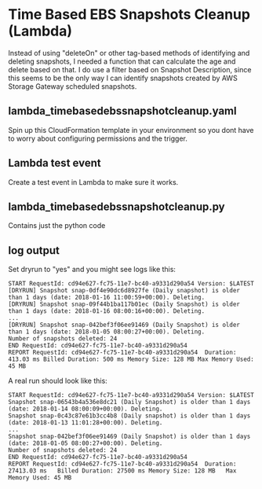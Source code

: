 # Time Based EBS Snapshots Cleanup (Lambda)

Instead of using "deleteOn" or other tag-based methods of identifying and deleting snapshots, I needed a function that can calculate the age and delete based on that. I do use a filter based on Snapshot Description, since this seems to be the only way I can identify snapshots created by AWS Storage Gateway scheduled snapshots.

## lambda_timebasedebssnapshotcleanup.yaml

Spin up this CloudFormation template in your environment so you dont have to worry about configuring permissions and the trigger.

## Lambda test event

Create a test event in Lambda to make sure it works.

## lambda_timebasedebssnapshotcleanup.py

Contains just the python code

## log output

Set dryrun to "yes" and you might see logs like this:

```
START RequestId: cd94e627-fc75-11e7-bc40-a9331d290a54 Version: $LATEST
[DRYRUN] Snapshot snap-0df4e90dc6d8927fe (Daily snapshot) is older than 1 days (date: 2018-01-16 11:00:59+00:00). Deleting.
[DRYRUN] Snapshot snap-09f44b1ba117b01ec (Daily Snapshot) is older than 1 days (date: 2018-01-16 08:00:16+00:00). Deleting.
...
[DRYRUN] Snapshot snap-042bef3f06ee91469 (Daily Snapshot) is older than 1 days (date: 2018-01-05 08:00:27+00:00). Deleting.
Number of snapshots deleted: 24
END RequestId: cd94e627-fc75-11e7-bc40-a9331d290a54
REPORT RequestId: cd94e627-fc75-11e7-bc40-a9331d290a54	Duration: 413.03 ms	Billed Duration: 500 ms Memory Size: 128 MB	Max Memory Used: 45 MB	
```

A real run should look like this:

```
START RequestId: cd94e627-fc75-11e7-bc40-a9331d290a54 Version: $LATEST
Snapshot snap-06543b4a536e8dc21 (Daily Snapshot) is older than 1 days (date: 2018-01-14 08:00:09+00:00). Deleting.
Snapshot snap-0c43c87e61b3cc4b8 (Daily snapshot) is older than 1 days (date: 2018-01-13 11:01:28+00:00). Deleting.
...
Snapshot snap-042bef3f06ee91469 (Daily Snapshot) is older than 1 days (date: 2018-01-05 08:00:27+00:00). Deleting.
Number of snapshots deleted: 24
END RequestId: cd94e627-fc75-11e7-bc40-a9331d290a54
REPORT RequestId: cd94e627-fc75-11e7-bc40-a9331d290a54	Duration: 27413.03 ms	Billed Duration: 27500 ms Memory Size: 128 MB	Max Memory Used: 45 MB	
```
